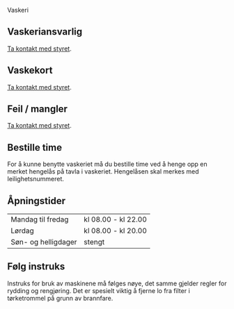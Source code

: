 Vaskeri

Vaskeriansvarlig
----------------

[Ta kontakt med styret](/styret/).

Vaskekort
---------

[Ta kontakt med styret](/styret/).

Feil / mangler
--------------

[Ta kontakt med styret](/styret/).

Bestille time
-------------

For å kunne benytte vaskeriet må du bestille time ved å henge opp en merket hengelås på tavla i vaskeriet. Hengelåsen skal merkes med Ieilighetsnummeret. 

Åpningstider
------------

<table>
<tr><td class="a">Mandag til fredag</td><td class="b">kl 08.00 - kl 22.00</td></tr>
<tr><td class="b">Lørdag</td><td class="a">kl 08.00 - kl 20.00</td></tr>
<tr><td class="a">Søn- og helligdager</td><td class="b">stengt</td></tr>
</table>

Følg instruks
-------------

Instruks for bruk av maskinene må følges nøye, det samme gjelder regler for rydding og rengjøring. Det er spesielt viktig å fjerne lo fra filter i tørketrommel på grunn av brannfare.

